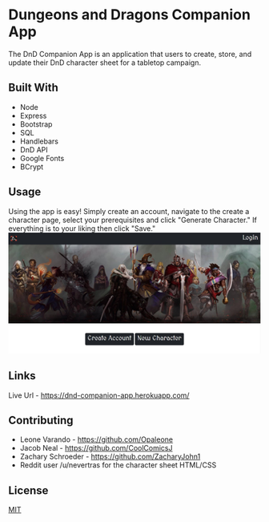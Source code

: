 # Dungeons and Dragons Companion App
The DnD Companion App is an application that users to create, store, and update their DnD character sheet for a tabletop campaign. 


## Built With
* Node 
* Express
* Bootstrap
* SQL
* Handlebars
* DnD API
* Google Fonts
* BCrypt

## Usage
Using the app is easy! Simply create an account, navigate to the create a character page, select your prerequisites and click "Generate Character." If everything is to your liking then click "Save."
![Home](./public/assets/Screenshot%202022-11-14%20080158.jpg)

## Links
Live Url - https://dnd-companion-app.herokuapp.com/
## Contributing
* Leone Varando - https://github.com/Opaleone
* Jacob Neal - https://github.com/CoolComicsJ
* Zachary Schroeder - https://github.com/ZacharyJohn1
* Reddit user /u/nevertras for the character sheet HTML/CSS

## License

[MIT](https://choosealicense.com/licenses/mit/)
